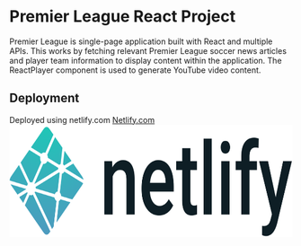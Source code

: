# Premier League React Project
Premier League is single-page application built with React and multiple APIs.
This works by fetching relevant Premier League soccer news articles
and player team information to display content within the application.
The ReactPlayer component is used to generate YouTube video content.

## Deployment

Deployed using netlify.com
<a href="https://premier-league-react.netlify.app/">Netlify.com
  <img src="/src/components/images/netlify_logo.png" alt="Netlify" width="660" height="200">
</a>


